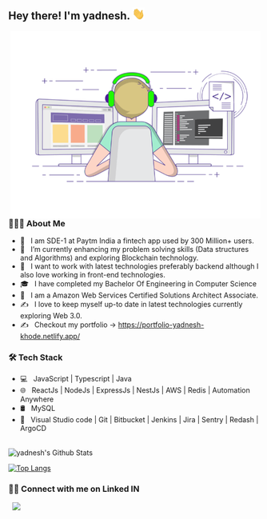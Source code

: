 <h2> Hey there! I'm yadnesh. <img src="http://raw.githubusercontent.com/yadneshkhode/hi.gif/master/Hi.gif" width="25"></h2>
<img align="right" alt="GIF" src="https://raw.githubusercontent.com/yadneshkhode/codingGIF/master/codingGIF.gif" width="500"/>

<h3> 👨🏻‍💻 About Me </h3>

- 💼 &nbsp; I am SDE-1 at Paytm India a fintech app used by 300 Million+ users.
- 🔭 &nbsp; I’m currently enhancing my problem solving skills (Data structures and Algorithms) and exploring Blockchain technology.
- 🤔 &nbsp; I want to work with latest technologies preferably backend although I also love working in front-end technologies.
- 🎓 &nbsp; I have completed my Bachelor Of Engineering in Computer Science
- 🌱 &nbsp; I am a Amazon Web Services Certified Solutions Architect Associate. 
- ✍️ &nbsp; I love to keep myself up-to date in latest technologies currently exploring Web 3.0.
- ✍️ &nbsp; Checkout my portfolio -> https://portfolio-yadnesh-khode.netlify.app/


<h3>🛠 Tech Stack</h3>

- 💻 &nbsp; JavaScript | Typescript | Java  
- 🌐 &nbsp; ReactJs | NodeJs | ExpressJs | NestJs | AWS | Redis | Automation Anywhere
- 🛢 &nbsp; MySQL
- 🔧 &nbsp; Visual Studio code | Git | Bitbucket | Jenkins | Jira | Sentry | Redash | ArgoCD

<br>

<img align="center" src="https://github-readme-stats.vercel.app/api?username=yadneshkhode&include_all_commits=true&hide=contribs,prs,issues&show_icons=true&line_height=20&title_color=7A7ADB&icon_color=2234AE&text_color=D3D3D3&bg_color=0,000000,130F40" alt="yadnesh's Github Stats">

</br>

[![Top Langs](https://github-readme-stats.vercel.app/api/top-langs/?username=yadneshkhode&layout=compact&text_color=daf7dc&bg_color=151515)](https://github.com/yadneshkhode/github-readme-stats)


<h3> 🤝🏻 Connect with me on Linked IN </h3> 
 &nbsp; <a href="https://www.linkedin.com/in/yadnesh-khode/" target="_blank" rel="noopener noreferrer"><img src="https://img.icons8.com/plasticine/100/000000/linkedin.png" width="50" /></a>
